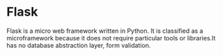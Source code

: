 # Flask

Flask is a micro web framework written in Python. It is classified as a microframework because it does not require particular tools or libraries.It has no database abstraction layer, form validation.